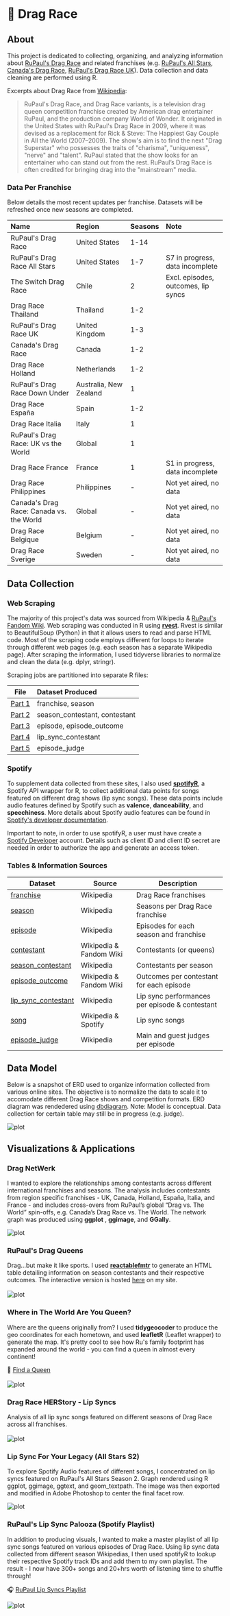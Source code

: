 # :checkered_flag: Drag Race

## About
This project is dedicated to collecting, organizing, and analyzing information about [RuPaul's Drag Race](https://en.wikipedia.org/wiki/RuPaul%27s_Drag_Race) and related franchises (e.g. [RuPaul's All Stars](https://en.wikipedia.org/wiki/RuPaul%27s_Drag_Race_All_Stars), [Canada's Drag Race](https://en.wikipedia.org/wiki/Canada%27s_Drag_Race), [RuPaul's Drag Race UK](https://en.wikipedia.org/wiki/RuPaul%27s_Drag_Race_UK)). Data collection and data cleaning are performed using R.

Excerpts about Drag Race from [Wikipedia](https://en.wikipedia.org/wiki/Drag_Race_(franchise)):

>RuPaul's Drag Race, and Drag Race variants, is a television drag queen competition franchise created by American drag entertainer RuPaul, and the production company World of Wonder. It originated in the United States with RuPaul's Drag Race in 2009, where it was devised as a replacement for Rick & Steve: The Happiest Gay Couple in All the World (2007–2009). The show's aim is to find the next "Drag Superstar" who possesses the traits of "charisma", "uniqueness", "nerve" and "talent". RuPaul stated that the show looks for an entertainer who can stand out from the rest. RuPaul’s Drag Race is often credited for bringing drag into the "mainstream" media.


### Data Per Franchise

Below details the most recent updates per franchise. Datasets will be refreshed once new seasons are completed.


| Name                                        |   Region                  | Seasons | Note                                                 |
|:--------------------------------------------|:--------------------------|---------|:-----------------------------------------------------|
|   RuPaul's Drag Race                        |   United States           |   1-14  |                                                      |
|   RuPaul's Drag Race All Stars              |   United States           |   1-7   | S7 in progress, data incomplete |
|   The Switch Drag Race                      |   Chile                   | 2       | Excl. episodes, outcomes, lip syncs                  |
|   Drag Race Thailand                        |   Thailand                |   1-2   |                                                      |
|   RuPaul's Drag Race UK                     |   United Kingdom          |   1-3   |                                                      |
|   Canada's Drag Race                        |   Canada                  |   1-2   |                                                      |
|   Drag Race Holland                         |   Netherlands             |   1-2   |                                                      |
|   RuPaul's Drag Race Down Under             |   Australia, New Zealand  |   1     |                                                      |
|   Drag Race España                          |   Spain                   |   1-2   |                                                      |
|   Drag Race Italia                          |   Italy                   |   1     |                                                      |
|   RuPaul's Drag Race: UK vs the World       |   Global                  |   1     |                                                      |
|   Drag Race France                          |   France                  | 1       | S1 in progress, data incomplete |
|   Drag Race Philippines                     |   Philippines             |   -     | Not yet aired, no data     |
|   Canada's Drag Race: Canada vs. the World  |   Global                  |   -     | Not yet aired, no data   |
|   Drag Race Belgique                        |   Belgium                 | -       | Not yet aired, no data   |
|   Drag Race Sverige                         |   Sweden                  | -       | Not yet aired, no data    |

## Data Collection

### Web Scraping
The majority of this project's data was sourced from Wikipedia & [RuPaul's Fandom Wiki](https://rupaulsdragrace.fandom.com/wiki/RuPaul%27s_Drag_Race_Wiki). Web scraping was conducted in R using **[rvest](https://rvest.tidyverse.org/)**. Rvest is similar to BeautifulSoup (Python) in that it allows users to read and parse HTML code. Most of the scraping code employs different for loops to iterate through different web pages (e.g. each season has a separate Wikipedia page). After scraping the information, I used tidyverse libraries to normalize and clean the data (e.g. dplyr, stringr).

Scraping jobs are partitioned into separate R files:

| **File**     | **Dataset Produced**          |
|--------------|:------------------------------|
| [Part 1][p1] | franchise, season             |
| [Part 2][p2] | season_contestant, contestant |
| [Part 3][p3] | episode, episode_outcome      |
| [Part 4][p4] | lip_sync_contestant           |
| [Part 5][p5] | episode_judge                 |

[p1]: code/scraping-part-1.R
[p2]: code/scraping-part-2.R
[p3]: code/scraping-part-3.R
[p4]: code/scraping-part-4.R
[p5]: code/scraping-part-5.R

### Spotify
To supplement data collected from these sites, I also used **[spotifyR](https://www.rcharlie.com/spotifyr/)**, a Spotify API wrapper for R, to collect additional data points for songs featured on different drag shows (lip sync songs). These data points include audio features defined by Spotify such as **valence**, **danceability**, and **speechiness**. More details about Spotify audio features can be found in [Spotify's developer documentation](https://developer.spotify.com/documentation/web-api/reference/#/operations/get-audio-features). 

Important to note, in order to use spotifyR, a user must have create a [Spotify Developer](https://developer.spotify.com/) account. Details such as client ID and client ID secret are needed in order to authorize the app and generate an access token.

### Tables & Information Sources

| Dataset                 | Source                         | Description                                       |
|-------------------------|-------------------------------|---------------------------------------------------|
| [franchise][d1]         | Wikipedia                      | Drag Race franchises            |
| [season][d2]            | Wikipedia                      | Seasons per Drag Race franchise               |
| [episode][d3]           | Wikipedia                      | Episodes for each season and franchise            |
| [contestant][d4]        | Wikipedia & Fandom Wiki | Contestants (or queens)       |
| [season_contestant][d5] | Wikipedia                      | Contestants per season                    |
| [episode_outcome][d6]   | Wikipedia & Fandom Wiki                     | Outcomes per contestant for each episode  |
| [lip_sync_contestant][d7]| Wikipedia                     | Lip sync performances per episode & contestant                         |
| [song][d8]| Wikipedia & Spotify                     | Lip sync songs                         |
| [episode_judge][d9]| Wikipedia                     | Main and guest judges per episode                        |


[d1]: data/franchise.csv
[d2]: data/season.csv
[d3]: data/episode.csv
[d4]: data/contestant.csv
[d5]: data/season_contestant.csv
[d6]: data/episode_outcome.csv
[d7]: data/lip_sync_contestant.csv
[d8]: data/song.csv
[d9]: data/episode_judge.csv


## Data Model

Below is a snapshot of ERD used to organize information collected from various online sites. The objective is to normalize the data to scale it to accomodate different Drag Race shows and competition formats. ERD diagram was rendedered using [dbdiagram](https://dbdiagram.io/). Note: Model is  conceptual. Data collection for certain table may still be in progress (e.g. judge).

![plot](./images/drag-schema.png)

## Visualizations & Applications


### Drag NetWerk

I wanted to explore the relationships among contestants across different international franchises and seasons. The analysis includes contestants from region specific franchises - UK, Canada, Holland, España, Italia, and France - and includes cross-overs from RuPaul’s global “Drag vs. The World” spin-offs, e.g. Canada’s Drag Race vs. The World. The network graph was produced using **ggplot** , **ggimage**, and **GGally**. 

![plot](./images/plots/drag-netwerk-all.png)

### RuPaul's Drag Queens

Drag...but make it like sports. I used **[reactablefmtr](https://kcuilla.github.io/reactablefmtr/)** to generate an HTML table detailing information on season contestants and their respective outcomes. The interactive version is hosted [here](https://www.tanyashapiro.com/interactive-visuals/rpdr) on my site.
<br/><br/>
![plot](./images/plots/reactable-drag-queens.png)

### Where in The World Are You Queen?
Where are the queens originally from? I used **tidygeocoder** to produce the geo coordinates for each hometown, and used **leafletR** (Leaflet wrapper) to generate the map. It's pretty cool to see how Ru's family footprint has expanded around the world - you can find a queen in almost every continent!

:round_pushpin: [Find a Queen](https://www.tanyashapiro.com/interactive-visuals/map-drag-queens)
<br></br>
![plot](./images/plots/map-queens-global.png)

### Drag Race HERStory - Lip Syncs
Analysis of all lip sync songs featured on different seasons of Drag Race across all franchises. 
<br/><br/>
![plot](./images/plots/song-herstory.png)


### Lip Sync For Your Legacy (All Stars S2) 
To explore Spotify Audio features of different songs, I concentrated on lip syncs featured on RuPaul's All Stars Season 2. Graph rendered using R ggplot, ggimage, ggtext, and geom_textpath. The image was then exported and modified in Adobe Photoshop to center the final facet row.

![plot](./images/plots/lip-syncs-allstars-s2.png)

### RuPaul's Lip Sync Palooza (Spotify Playlist)

In addition to producing visuals, I wanted to make a master playlist of all lip sync songs featured on various episodes of Drag Race. Using lip sync data collected from different season Wikipedias, I then used spotifyR to lookup their respective Spotify track IDs and add them to my own playlist. The result - I now have 300+ songs and 20+hrs worth of listening time to shuffle through! 

:headphones: [RuPaul Lip Syncs Playlist](https://open.spotify.com/playlist/49xR85Shg0IuVS9xkcfNm6)

![plot](./images/drag-playlist.png)
